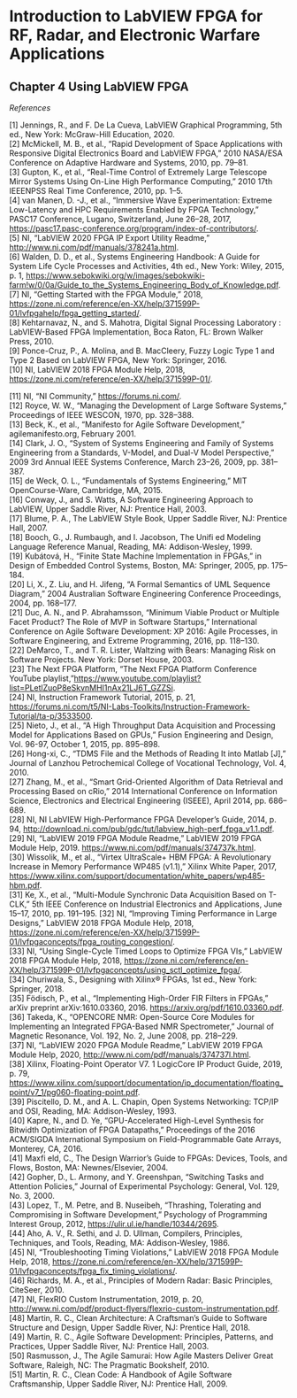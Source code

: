# Introduction to LabVIEW FPGA for RF, Radar, and Electronic Warfare Applications  
## Chapter 4 Using LabVIEW FPGA  

*References*  

[1] Jennings, R., and F. De La Cueva, LabVIEW Graphical Programming, 5th ed., New York: McGraw-Hill Education, 2020.  
[2] McMickell, M. B., et al., “Rapid Development of Space Applications with Responsive Digital Electronics Board and LabVIEW FPGA,” 2010 NASA/ESA Conference on Adaptive Hardware and Systems, 2010, pp. 79–81.  
[3] Gupton, K., et al., “Real-Time Control of Extremely Large Telescope Mirror Systems Using On-Line High Performance Computing,” 2010 17th IEEENPSS Real Time Conference, 2010, pp. 1–5.  
[4] van Manen, D. -J., et al., “Immersive Wave Experimentation: Extreme Low-Latency and HPC Requirements Enabled by FPGA Technology,” PASC17 Conference, Lugano, Switzerland, June 26–28, 2017, https://pasc17.pasc-conference.org/program/index-of-contributors/.  
[5] NI, “LabVIEW 2020 FPGA IP Export Utility Readme,” http://www.ni.com/pdf/manuals/378241a.html.  
[6] Walden, D. D., et al., Systems Engineering Handbook: A Guide for System Life Cycle Processes and Activities, 4th ed., New York: Wiley, 2015, p. 1, https://www.sebokwiki.org/w/images/sebokwiki-farm!w/0/0a/Guide_to_the_Systems_Engineering_Body_of_Knowledge.pdf.  
[7] NI, “Getting Started with the FPGA Module,” 2018, https://zone.ni.com/reference/en-XX/help/371599P-01/lvfpgahelp/fpga_getting_started/.  
[8] Kehtarnavaz, N., and S. Mahotra, Digital Signal Processing Laboratory : LabVIEW-Based FPGA Implementation, Boca Raton, FL: Brown Walker Press, 2010.  
[9] Ponce-Cruz, P., A. Molina, and B. MacCleery, Fuzzy Logic Type 1 and Type 2 Based on LabVIEW FPGA, New York: Springer, 2016.  
[10] NI, LabVIEW 2018 FPGA Module Help, 2018, https://zone.ni.com/reference/en-XX/help/371599P-01/.  

[11] NI, “NI Community,” https://forums.ni.com/.  
[12] Royce, W. W., “Managing the Development of Large Software Systems,” Proceedings of IEEE WESCON, 1970, pp. 328–388.  
[13] Beck, K., et al., “Manifesto for Agile Software Development,” agilemanifesto.org, February 2001.  
[14] Clark, J. O., “System of Systems Engineering and Family of Systems Engineering from a Standards, V-Model, and Dual-V Model Perspective,” 2009 3rd Annual IEEE Systems Conference, March 23–26, 2009, pp. 381–387.  
[15] de Weck, O. L., “Fundamentals of Systems Engineering,” MIT OpenCourse-Ware, Cambridge, MA, 2015.  
[16] Conway, J., and S. Watts, A Software Engineering Approach to LabVIEW, Upper Saddle River, NJ: Prentice Hall, 2003.  
[17] Blume, P. A., The LabVIEW Style Book, Upper Saddle River, NJ: Prentice Hall, 2007.  
[18] Booch, G., J. Rumbaugh, and I. Jacobson, The Unifi ed Modeling Language Reference Manual, Reading, MA: Addison-Wesley, 1999.  
[19] Kubátová, H., “Finite State Machine Implementation in FPGAs,” in Design of Embedded Control Systems, Boston, MA: Springer, 2005, pp. 175–184.  
[20] Li, X., Z. Liu, and H. Jifeng, “A Formal Semantics of UML Sequence Diagram,” 2004 Australian Software Engineering Conference Proceedings, 2004, pp. 168–177.  
[21] Duc, A. N., and P. Abrahamsson, “Minimum Viable Product or Multiple Facet Product? The Role of MVP in Software Startups,” International Conference on Agile Software Development: XP 2016: Agile Processes, in Software Engineering, and Extreme Programming, 2016, pp. 118–130.  
[22] DeMarco, T., and T. R. Lister, Waltzing with Bears: Managing Risk on Software Projects. New York: Dorset House, 2003.  
[23] The Next FPGA Platform, “The Next FPGA Platform Conference YouTube playlist,”https://www.youtube.com/playlist?list=PLetlZuoP8eSkvnMHI1nAx21LJ6T_GZZSi.  
[24] NI, Instruction Framework Tutorial, 2015, p. 21, https://forums.ni.com/t5/NI-Labs-Toolkits/Instruction-Framework-Tutorial/ta-p/3533500.  
[25] Nieto, J., et al., “A High Throughput Data Acquisition and Processing Model for Applications Based on GPUs,” Fusion Engineering and Design, Vol. 96-97, October 1, 2015, pp. 895–898.  
[26] Hong-xi, C., “TDMS File and the Methods of Reading It into Matlab [J],” Journal of Lanzhou Petrochemical College of Vocational Technology, Vol. 4, 2010.  
[27] Zhang, M., et al., “Smart Grid-Oriented Algorithm of Data Retrieval and Processing Based on cRio,” 2014 International Conference on Information Science, Electronics and Electrical Engineering (ISEEE), April 2014, pp. 686–689.  
[28] NI, NI LabVIEW High-Performance FPGA Developer’s Guide, 2014, p. 94, http://download.ni.com/pub/gdc/tut/labview_high-perf_fpga_v1.1.pdf.  
[29] NI, “LabVIEW 2019 FPGA Module Readme,” LabVIEW 2019 FPGA Module Help, 2019. https://www.ni.com/pdf/manuals/374737k.html.  
[30] Wissolik, M., et al., “Virtex UltraScale+ HBM FPGA: A Revolutionary Increase in Memory Performance WP485 (v1.1),” Xilinx White Paper, 2017, https://www.xilinx.com/support/documentation/white_papers/wp485-hbm.pdf.  
[31] Ke, X., et al., “Multi-Module Synchronic Data Acquisition Based on T-CLK,” 5th IEEE Conference on Industrial Electronics and Applications, June 15–17, 2010, pp. 191–195.
[32] NI, “Improving Timing Performance in Large Designs,” LabVIEW 2018 FPGA Module Help, 2018, https://zone.ni.com/reference/en-XX/help/371599P-01/lvfpgaconcepts/fpga_routing_congestion/.  
[33] NI, “Using Single-Cycle Timed Loops to Optimize FPGA VIs,” LabVIEW 2018 FPGA Module Help, 2018, https://zone.ni.com/reference/en-XX/help/371599P-01/lvfpgaconcepts/using_sctl_optimize_fpga/.  
[34] Churiwala, S., Designing with Xilinx® FPGAs, 1st ed., New York: Springer, 2018.  
[35] Födisch, P., et al., “Implementing High-Order FIR Filters in FPGAs,” arXiv preprint arXiv:1610.03360, 2016. https://arxiv.org/pdf/1610.03360.pdf.  
[36] Takeda, K., “OPENCORE NMR: Open-Source Core Modules for Implementing an Integrated FPGA-Based NMR Spectrometer,” Journal of Magnetic Resonance, Vol. 192, No. 2, June 2008, pp. 218–229.  
[37] NI, “LabVIEW 2020 FPGA Module Readme,” LabVIEW 2019 FPGA Module Help, 2020, http://www.ni.com/pdf/manuals/374737l.html.  
[38] Xilinx, Floating-Point Operator V7. 1 LogicCore IP Product Guide, 2019, p. 79, https://www.xilinx.com/support/documentation/ip_documentation/floating_point/v7_1/pg060-floating-point.pdf.  
[39] Piscitello, D. M., and A. L. Chapin, Open Systems Networking: TCP/IP and OSI, Reading, MA: Addison-Wesley, 1993.  
[40] Kapre, N., and D. Ye, “GPU-Accelerated High-Level Synthesis for Bitwidth Optimization of FPGA Datapaths,” Proceedings of the 2016 ACM/SIGDA International Symposium on Field-Programmable Gate Arrays, Monterey, CA, 2016.  
[41] Maxfi eld, C., The Design Warrior’s Guide to FPGAs: Devices, Tools, and Flows, Boston, MA: Newnes/Elsevier, 2004.  
[42] Gopher, D., L. Armony, and Y. Greenshpan, “Switching Tasks and Attention Policies,” Journal of Experimental Psychology: General, Vol. 129, No. 3, 2000.  
[43] Lopez, T., M. Petre, and B. Nuseibeh, “Thrashing, Tolerating and Compromising in Software Development,” Psychology of Programming Interest Group, 2012, https://ulir.ul.ie/handle/10344/2695.  
[44] Aho, A. V., R. Sethi, and J. D. Ullman, Compilers, Principles, Techniques, and Tools, Reading, MA: Addison-Wesley, 1986.  
[45] NI, “Troubleshooting Timing Violations,” LabVIEW 2018 FPGA Module Help, 2018, https://zone.ni.com/reference/en-XX/help/371599P-01/lvfpgaconcepts/fpga_fix_timing_violations/.  
[46] Richards, M. A., et al., Principles of Modern Radar: Basic Principles, CiteSeer, 2010.  
[47] NI, FlexRIO Custom Instrumentation, 2019, p. 20, http://www.ni.com/pdf/product-flyers/flexrio-custom-instrumentation.pdf.  
[48] Martin, R. C., Clean Architecture: A Craftsman’s Guide to Software Structure and Design, Upper Saddle River, NJ: Prentice Hall, 2018.  
[49] Martin, R. C., Agile Software Development: Principles, Patterns, and Practices, Upper Saddle River, NJ: Prentice Hall, 2003.  
[50] Rasmusson, J., The Agile Samurai: How Agile Masters Deliver Great Software, Raleigh, NC: The Pragmatic Bookshelf, 2010.  
[51] Martin, R. C., Clean Code: A Handbook of Agile Software Craftsmanship, Upper Saddle River, NJ: Prentice Hall, 2009.  
